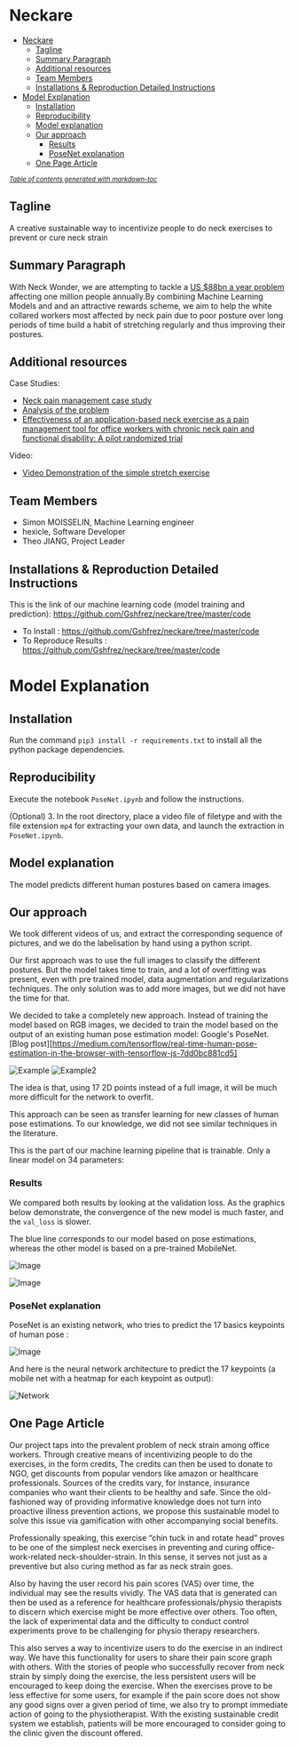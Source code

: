 # Neckare

- [Neckare](#neckare)
  * [Tagline](#tagline)
  * [Summary Paragraph](#summary-paragraph)
  * [Additional resources](#additional-resources)
  * [Team Members](#team-members)
  * [Installations & Reproduction Detailed Instructions](#installations---reproduction-detailed-instructions)
- [Model Explanation](#model-explanation)
  * [Installation](#installation)
  * [Reproducibility](#reproducibility)
  * [Model explanation](#model-explanation)
  * [Our approach](#our-approach)
    + [Results](#results)
    + [PoseNet explanation](#posenet-explanation)
  * [One Page Article](#one-page-article)

<small><i><a href='http://ecotrust-canada.github.io/markdown-toc/'>Table of contents generated with markdown-toc</a></i></small>


## Tagline

A creative sustainable way to incentivize people to do neck exercises to prevent or cure neck strain 

## Summary Paragraph

With Neck Wonder, we are attempting to tackle a [US $88bn a year problem](https://www.theguardian.com/society/2017/feb/10/epidemic-of-untreatable-back-and-neck-pain-costs-billions-study-finds) affecting one million people annually.By combining Machine Learning Models and and an attractive rewards scheme, we aim to help the white collared workers most affected by neck pain due to poor posture over long periods of time build a habit of stretching regularly and thus improving their postures. 


## Additional resources

Case Studies:
- [Neck pain management case study](https://www.physio-pedia.com/The_Management_of_Neck_pain:_A_Case_Study)
- [Analysis of the problem](https://www.theguardian.com/society/2017/feb/10/epidemic-of-untreatable-back-and-neck-pain-costs-billions-study-finds)
- [Effectiveness of an application-based neck exercise as a pain management tool for office workers with chronic neck pain and functional disability: A pilot randomized trial](https://www-sciencedirect-com.libproxy1.nus.edu.sg/science/article/pii/S1876382017300987#!)

Video:
- [Video Demonstration of the simple stretch exercise]()

## Team Members
- Simon MOISSELIN, Machine Learning engineer
- hexicle, Software Developer
- Theo JIANG, Project Leader

## Installations & Reproduction Detailed Instructions

This is the link of our machine learning code (model training and prediction):
https://github.com/Gshfrez/neckare/tree/master/code

- To Install : https://github.com/Gshfrez/neckare/tree/master/code
- To Reproduce Results : https://github.com/Gshfrez/neckare/tree/master/code


# Model Explanation


## Installation
Run the command `pip3 install -r requirements.txt` to install all the python package dependencies.

## Reproducibility
Execute the notebook `PoseNet.ipynb` and follow the instructions.

(Optional)
3. In the root directory, place a video file of filetype and with the file extension `mp4` for extracting your own data, and launch the extraction in `PoseNet.ipynb`.



## Model explanation
The model predicts different human postures based on camera images.

## Our approach

We took different videos of us, and extract the corresponding sequence of pictures, and we do the labelisation by hand using a python script.

Our first approach was to use the full images to classify the different postures. But the model takes time to train, and a lot of overfitting was present, even with pre trained model, data augmentation and regularizations techniques. The only solution was to add more images, but we did not have the time for that.

We decided to take a completely new approach. Instead of training the model based on RGB images, we decided to train the model based on the output of an existing human pose estimation model: Google's PoseNet. [Blog post][https://medium.com/tensorflow/real-time-human-pose-estimation-in-the-browser-with-tensorflow-js-7dd0bc881cd5]


![Example](img/Example.png)
![Example2](img/Example2.png)

The idea is that, using 17 2D points instead of a full image, it will be much more difficult for the network to overfit.

This approach can be seen as transfer learning for new classes of human pose estimations.
To our knowledge, we did not see similar techniques in the literature.

This is the part of our machine learning pipeline that is trainable. Only a linear model on 34 parameters:



### Results

We compared both results by looking at the validation loss.
As the graphics below demonstrate, the convergence of the new model is much faster, and the `val_loss` is slower.

The blue line corresponds to our model based on pose estimations, whereas the other model is based on a pre-trained MobileNet.

![Image](img/val_loss.png)

![Image](img/val_acc.png)

### PoseNet explanation
PoseNet is an existing network, who tries to predict the 17 basics keypoints of human pose :

![Image](img/pose_basic.png)


And here is the neural network architecture to predict the 17 keypoints (a mobile net with a heatmap for each keypoint as output):

![Network](img/network_keypoint.png)




## One Page Article

Our project taps into the prevalent problem of neck strain among office workers. Through creative means of incentivizing people to do the exercises, in the form credits, The credits can then be used to donate to NGO, get discounts from popular vendors like amazon or healthcare professionals. Sources of the credits vary, for instance, insurance companies who want their clients to be healthy and safe. Since the old-fashioned way of providing informative knowledge does not turn into proactive illness prevention actions, we propose this sustainable model to solve this issue via gamification with other accompanying social benefits.

Professionally speaking, this exercise “chin tuck in and rotate head” proves to be one of the simplest neck exercises in preventing and curing office-work-related neck-shoulder-strain. In this sense, it serves not just as a preventive but also curing method as far as neck strain goes.

Also by having the user record his pain scores (VAS) over time, the individual may see the results vividly. The VAS data that is generated can then be used as a reference for healthcare professionals/physio therapists to discern which exercise might be more effective over others. Too often, the lack of experimental data and the difficulty to conduct control experiments prove to be challenging for physio therapy researchers.

This also serves a way to incentivize users to do the exercise in an indirect way. We have this functionality for users to share their pain score graph with others. With the stories of people who successfully recover from neck strain by simply doing the exercise, the less persistent users will be encouraged to keep doing the exercise. When the exercises prove to be less effective for some users, for example if the pain score does not show any good signs over a given period of time, we also try to prompt immediate action of going to the physiotherapist. With the existing sustainable credit system we establish, patients will be more encouraged to consider going to the clinic given the discount offered.

